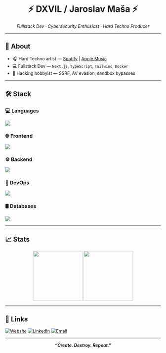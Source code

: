 <h1 align="center">⚡ DXVIL / Jaroslav Maša ⚡</h1>

<p align="center"><em>Fullstack Dev · Cybersecurity Enthusiast · Hard Techno Producer</em></p>

---

## 🧠 About

- 🎧 Hard Techno artist — [Spotify](https://open.spotify.com/artist/1Ngynwc6bFIKGzRcOrBAnx) | [Apple Music](https://music.apple.com/us/artist/dxvil/1581545014)
- 💻 Fullstack Dev — `Next.js`, `TypeScript`, `Tailwind`, `Docker`
- 🔐 Hacking hobbyist — SSRF, AV evasion, sandbox bypasses

---

## 🛠️ Stack

### 💻 Languages  
<img src="https://skillicons.dev/icons?i=python,cpp,cs,js,ts,php,bash" />

### 🌐 Frontend  
<img src="https://skillicons.dev/icons?i=html,css,sass,tailwind,react,nextjs,vue" />

### ⚙️ Backend  
<img src="https://skillicons.dev/icons?i=nodejs,express,dotnet,fastapi" />

### 🧰 DevOps  
<img src="https://skillicons.dev/icons?i=docker,kubernetes,linux,git,github,vscode,nginx" />

### 🛢 Databases  
<img src="https://skillicons.dev/icons?i=mysql,postgres,mongodb,sqlite" />

---

## 📈 Stats

<p align="center">
  <img src="https://github-readme-stats.vercel.app/api?username=automataevox&show_icons=true&theme=tokyonight&hide=issues" height="160px"/>
  <img src="https://github-readme-stats.vercel.app/api/top-langs/?username=automataevox&layout=compact&theme=tokyonight" height="160px"/>
</p>

---

## 🔗 Links

[![Website](https://img.shields.io/badge/-dxvil.com-black?style=for-the-badge&logo=vercel)](https://dxvil.com)
[![LinkedIn](https://img.shields.io/badge/-LinkedIn-0077B5?style=for-the-badge&logo=linkedin)](https://linkedin.com/in/jaroslavmasa)
[![Email](https://img.shields.io/badge/-artist@dxvil.com-black?style=for-the-badge&logo=gmail)](mailto:artist@dxvil.com)

---

<p align="center"><strong><em>“Create. Destroy. Repeat.”</em></strong></p>
